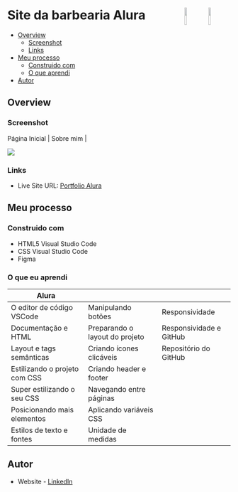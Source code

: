 # Site da barbearia Alura <img src="https://cdn.jsdelivr.net/gh/devicons/devicon/icons/html5/html5-plain-wordmark.svg" width="10%" height="10%" align="right" valign="center"/> <img src="https://cdn.jsdelivr.net/gh/devicons/devicon/icons/css3/css3-plain-wordmark.svg" width="10%" height="10%" align="right" valign="center"/> 

- [Overview](#overview)
  - [Screenshot](#screenshot)
  - [Links](#links)
- [Meu processo](#my-process)
  - [Construido com](#built-with)
  - [O que aprendi](#what-i-learned)
- [Autor](#author)


## Overview

### Screenshot
Página Inicial | Sobre mim |

![](./portfolio.gif)

### Links

- Live Site URL: [Portfolio Alura](https://VictoriaValentina.github.io/PortfolioAlura/)

## Meu processo

### Construido com

- HTML5 Visual Studio Code
- CSS Visual Studio Code
- Figma

### O que eu aprendi
|                 Alura               |                                     |                                             |
|-------------------------------------|-------------------------------------|---------------------------------------------|
| O editor de código VSCode           | Manipulando botões                  | Responsividade                              |
| Documentação e HTML                 | Preparando o layout do projeto      | Responsividade e GitHub                     |
| Layout e tags semânticas            | Criando ícones clicáveis            | Repositório do GitHub                       |
| Estilizando o projeto com CSS       | Criando header e footer             |                                             |
| Super estilizando o seu CSS         | Navegando entre páginas             |                                             |
| Posicionando mais elementos         | Aplicando variáveis CSS             |                                             |
| Estilos de texto e fontes           | Unidade de medidas                  |                                             |


## Autor

- Website - [LinkedIn](https://www.linkedin.com/in/victoria-valentina-bastos-araujo/)

